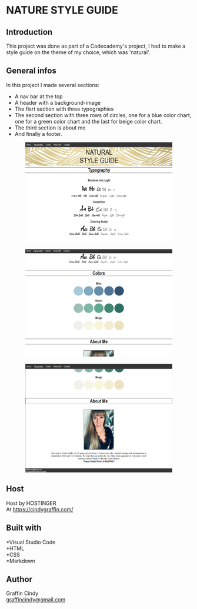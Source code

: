 # NATURE STYLE GUIDE

## Introduction

This project was done as part of a Codecademy's project, I had to make a style guide on the theme of my choice, which was 'natural'. 

## General infos

In this project I made several sections:

* A nav bar at the top<br>
* A header with a background-image<br>
* The fisrt section with three typographies <br>
* The second section with three rows of circles, one for a blue color chart, one for a green color chart and the last for beige color chart.<br>
* The third section is about me<br>
* And finally a footer.<br>

<div align="center">
  <kbd>
    <img src="ressources/images/headerandtypo.png" width="400"/>
  </kbd>
</div>
<br>
<div align="center">
  <kbd>
    <img src="ressources/images/colors.png" width="400"/>
  </kbd>
</div>
<br>
<div align="center">
  <kbd>
    <img src="ressources/images/aboutme.png" width="400"/>
  </kbd>
</div>

## Host

Host by HOSTINGER <br>
At https://cindygraffin.com/

## Built with

*Visual Studio Code<br/>
*HTML<br/>
*CSS<br/>
*Markdown

## Author

Graffin Cindy <br/>
graffincindy@gmail.com